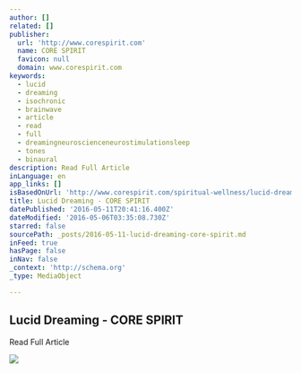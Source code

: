```yaml
---
author: []
related: []
publisher:
  url: 'http://www.corespirit.com'
  name: CORE SPIRIT
  favicon: null
  domain: www.corespirit.com
keywords:
  - lucid
  - dreaming
  - isochronic
  - brainwave
  - article
  - read
  - full
  - dreamingneuroscienceneurostimulationsleep
  - tones
  - binaural
description: Read Full Article
inLanguage: en
app_links: []
isBasedOnUrl: 'http://www.corespirit.com/spiritual-wellness/lucid-dreaming/'
title: Lucid Dreaming - CORE SPIRIT
datePublished: '2016-05-11T20:41:16.400Z'
dateModified: '2016-05-06T03:35:08.730Z'
starred: false
sourcePath: _posts/2016-05-11-lucid-dreaming-core-spirit.md
inFeed: true
hasPage: false
inNav: false
_context: 'http://schema.org'
_type: MediaObject

---
```

<article style=""><h1>Lucid Dreaming - CORE SPIRIT</h1><p>Read Full Article</p><img src="http://www.corespirit.com/wp-content/uploads/2015/07/shutterstock_159940955.jpg" /></article>
